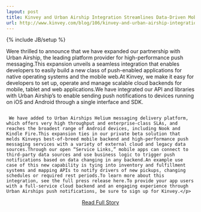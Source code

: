 ```yaml
---
layout: post
title: Kinvey and Urban Airship Integration Streamlines Data-Driven Mobile App Engagement
url: http://www.kinvey.com/blog/106/kinvey-and-urban-airship-integration-streamlines-datadriven-mobile-app-engagement
---
```

{% include JB/setup %}<p>Were thrilled to announce that we have expanded our partnership with Urban Airship, the leading platform provider for high-performance push messaging.This expansion unveils a seamless integration that enables developers to easily build a new class of push-enabled applications for native operating systems and the mobile web.At Kinvey, we make it easy for developers to set up, operate and manage scalable cloud backends for mobile, tablet and web applications.We have integrated our API and libraries with Urban Airship’s to enable sending push notifications to devices running on iOS and Android through a single interface and SDK.  
              
                                                                                                  We have added to Urban Airships Helium messaging delivery platform, which offers very high throughput and enterprise-class SLAs, and reaches the broadest range of Android devices, including Nook and Kindle Fire.This expansion ties in our private beta solution that melds Kinveys best-of-breed mobile backend and high-performance push messaging services with a variety of external cloud and legacy data sources.Through our open “Service Links,” mobile apps can connect to third-party data sources and use business logic to trigger push notifications based on data changing in any backend.An example use case of this new capability is tying into inventory and fulfillment systems and mapping APIs to notify drivers of new pickups, changing schedules or required rest periods.To learn more about this integration, see the full press release here.To provide your app users with a full-service cloud backend and an engaging experience through Urban Airships push notifications, be sure to sign up for Kinvey.</p>
<center><p><a href="http://www.kinvey.com/blog/106/kinvey-and-urban-airship-integration-streamlines-datadriven-mobile-app-engagement" style='padding:15px;'>Read Full Story</a></p></center>
